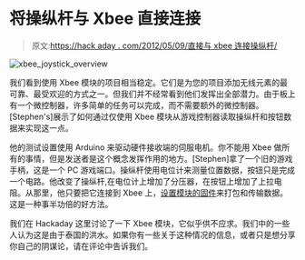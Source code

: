 # 将操纵杆与 Xbee 直接连接

> 原文:[https://hack aday . com/2012/05/09/直接与 xbee 连接操纵杆/](https://hackaday.com/2012/05/09/directly-interfacing-a-joystick-with-an-xbee/)

![](../Images/c02deb9ee600815ce549659fb4a0d54c.png "xbee_joystick_overview")

我们看到使用 Xbee 模块的项目相当稳定。它们是为您的项目添加无线元素的最可靠、最受欢迎的方式之一。但我们并不经常看到他们发挥出全部潜力。由于板上有一个微控制器，许多简单的任务可以完成，而不需要额外的微控制器。[Stephen's]展示了如何通过仅使用 Xbee 模块从游戏控制器读取操纵杆和按钮数据来实现这一点。

他的测试设置使用 Arduino 来驱动硬件接收端的伺服电机。你不能用 Xbee 做所有的事情，但是发送者是这个概念发挥作用的地方。[Stephen]拿了一个旧的游戏手柄，这是一个 PC 游戏端口。操纵杆使用电位计来测量位置数据，按钮只是完成一个电路。他改变了操纵杆,在电位计上增加了分压器，在按钮上增加了上拉电阻。从那里，他只要把它连接到 Xbee 上，[设置模块的固件](http://ilektron-x.blogspot.com/2011/07/xbee-enabled-joystick-part-ii.html)来打包和传输数据。这是一种事半功倍的好方法。

我们在 Hackaday 这里讨论了一下 Xbee 模块，它似乎供不应求。我们中的一些人认为这是由于泰国的洪水。如果你有一些关于这种情况的信息，或者只是想分享你自己的阴谋论，请在评论中告诉我们。